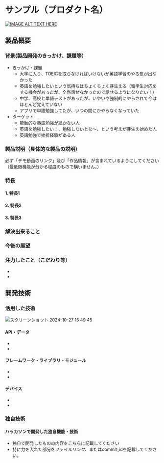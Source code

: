 # サンプル（プロダクト名）

[![IMAGE ALT TEXT HERE](https://jphacks.com/wp-content/uploads/2024/07/JPHACKS2024_ogp.jpg)](https://www.youtube.com/watch?v=DZXUkEj-CSI)

## 製品概要
### 背景(製品開発のきっかけ、課題等）
- きっかけ・課題
  - 大学に入り、TOEICを取らなければいけないが英語学習のやる気が出なかった
  - 英語を勉強したいという気持ちはちょくちょく芽生える（留学生対応をする機会があったが、全然話せなかったので話せるようになりたい！）
  - 中学、高校と単語テストがあったが、いやいや強制的にやらされて今はほとんど覚えていない
  - アプリで単語勉強してたが、いつの間にかやらなくなっていた
- ターゲット
  - 能動的な英語勉強が続かない人
  - 英語を勉強したい！、勉強しないとな〜、という考えが芽生え始めた人
  - 英語勉強で挫折経験がある人

### 製品説明（具体的な製品の説明）
必ず「デモ動画のリンク」及び「作品情報」が含まれているようにしてください（最低限機能が分かる程度のもので構いません。）
### 特長
#### 1. 特長1
#### 2. 特長2
#### 3. 特長3

### 解決出来ること
### 今後の展望
### 注力したこと（こだわり等）
* 
* 

## 開発技術
### 活用した技術
![スクリーンショット 2024-10-27 15 49 45](https://github.com/user-attachments/assets/86968e8a-8500-47b8-be3e-36210969d803)

#### API・データ
* 
* 

#### フレームワーク・ライブラリ・モジュール
* 
* 

#### デバイス
* 
* 

### 独自技術
#### ハッカソンで開発した独自機能・技術
* 独自で開発したものの内容をこちらに記載してください
* 特に力を入れた部分をファイルリンク、またはcommit_idを記載してください。
